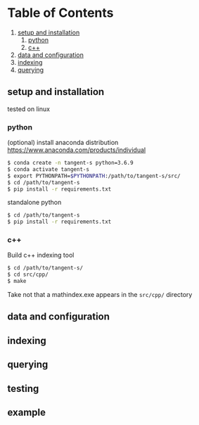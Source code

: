 # Table of Contents
1. [setup and installation](#setup-and-installation)
   1. [python](#python)
   2. [c++](#c++)
2. [data and configuration](#data-and-configuration)
3. [indexing](#indexing)
4. [querying](#querying)


## setup and installation
tested on linux
### python
(optional) install anaconda distribution https://www.anaconda.com/products/individual
```zsh
$ conda create -n tangent-s python=3.6.9
$ conda activate tangent-s
$ export PYTHONPATH=$PYTHONPATH:/path/to/tangent-s/src/
$ cd /path/to/tangent-s 
$ pip install -r requirements.txt
```

standalone python
```zsh
$ cd /path/to/tangent-s 
$ pip install -r requirements.txt
```

### c++
Build c++ indexing tool
```zsh
$ cd /path/to/tangent-s/
$ cd src/cpp/
$ make
```
Take not that a mathindex.exe appears in the ``src/cpp/`` directory
## data and configuration
## indexing
## querying
## testing
## example